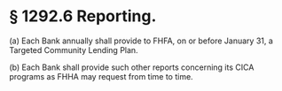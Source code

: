# § 1292.6   Reporting.

(a) Each Bank annually shall provide to FHFA, on or before January 31, a Targeted Community Lending Plan.


(b) Each Bank shall provide such other reports concerning its CICA programs as FHHA may request from time to time.




